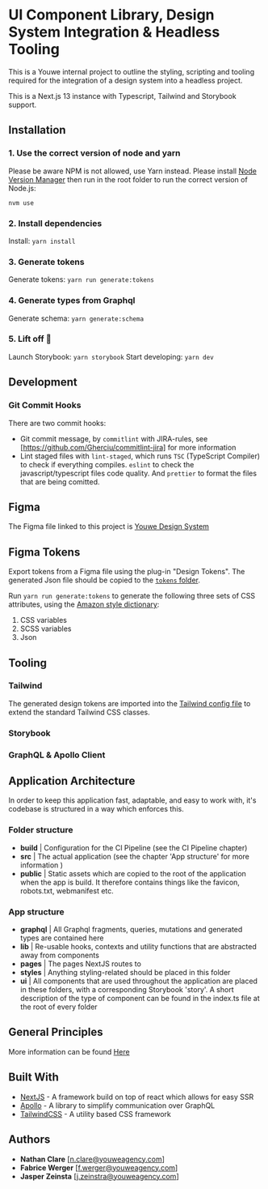 # UI Component Library, Design System Integration & Headless Tooling

This is a Youwe internal project to outline the styling, scripting and tooling required for the integration of a design system into a headless project.

This is a Next.js 13 instance with Typescript, Tailwind and Storybook support.

## Installation

### 1. Use the correct version of node and yarn

Please be aware NPM is not allowed, use Yarn instead. Please install [Node Version Manager](https://github.com/nvm-sh/nvm) then run in the root folder to run the correct version of Node.js:

`nvm use`

### 2. Install dependencies

Install: `yarn install`

### 3. Generate tokens

Generate tokens: `yarn run generate:tokens`

### 4. Generate types from Graphql

Generate schema: `yarn generate:schema`

### 5. Lift off :rocket:

Launch Storybook: `yarn storybook`
Start developing: `yarn dev`

## Development

### Git Commit Hooks

There are two commit hooks:

- Git commit message, by `commitlint` with JIRA-rules, see [https://github.com/Gherciu/commitlint-jira] for more information
- Lint staged files with `lint-staged`, which runs `TSC` (TypeScript Compiler) to check if everything compiles.
  `eslint` to check the javascript/typescript files code quality. And `prettier` to format the files that are being comitted.

## Figma

The Figma file linked to this project is [Youwe Design System](https://xxx)

## Figma Tokens

Export tokens from a Figma file using the plug-in "Design Tokens". The generated Json file should be copied to the [`tokens` folder](./styles/_tokens/).

Run `yarn run generate:tokens` to generate the following three sets of CSS attributes, using the [Amazon style dictionary](https://amzn.github.io/style-dictionary/#/):

1. CSS variables
2. SCSS variables
3. Json

## Tooling

### Tailwind

The generated design tokens are imported into the [Tailwind config file](./tailwind.config.js) to extend the standard Tailwind CSS classes.

### Storybook

### GraphQL & Apollo Client

## Application Architecture

In order to keep this application fast, adaptable, and easy to work with, it's codebase is structured in a way which enforces this.

### Folder structure

- **build** | Configuration for the CI Pipeline (see the CI Pipeline chapter)
- **src** | The actual application (see the chapter 'App structure' for more information )
- **public** | Static assets which are copied to the root of the application when the app is build. It therefore contains things like the favicon, robots.txt, webmanifest etc.

### App structure

- **graphql** | All Graphql fragments, queries, mutations and generated types are contained here
- **lib** | Re-usable hooks, contexts and utility functions that are abstracted away from components
- **pages** | The pages NextJS routes to
- **styles** | Anything styling-related should be placed in this folder
- **ui** | All components that are used throughout the application are placed in these folders, with a corresponding Storybook 'story'. A short description of the type of component can be found in the index.ts file at the root of every folder

## General Principles

More information can be found [Here](https://confluence.youweagency.com/display/YHF/Component-based+development)

## Built With

- [NextJS](https://nextjs.org/) - A framework build on top of react which allows for easy SSR
- [Apollo](https://www.apollographql.com/) - A library to simplify communication over GraphQL
- [TailwindCSS](https://tailwindcss.com/) - A utility based CSS framework

## Authors

- **Nathan Clare** [<n.clare@youweagency.com>]
- **Fabrice Werger** [<f.werger@youweagency.com>]
- **Jasper Zeinsta** [<j.zeinstra@youweagency.com>]
